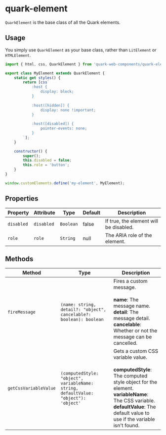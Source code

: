 # quark-element

`QuarkElement` is the base class of all the Quark elements.

## Usage

You simply use `QuarkElement` as your base class, rather than `LitElement` or `HTMLElement`.

```javascript
import { html, css, QuarkElement } from 'quark-web-components/quark-element/quark-element.js';

export class MyElement extends QuarkElement {
    static get styles() {
        return [css`
            :host {
                display: block;
            }
    
            :host([hidden]) {
                display: none !important;
            }
    
            :host([disabled]) {
                pointer-events: none;
            }
        `];
    }

    constructor() {
        super();
        this.disabled = false;
        this.role = 'button';
    }
}

window.customElements.define('my-element', MyElement);
```

## Properties

| Property   | Attribute  | Type      | Default | Description                            |
|------------|------------|-----------|---------|----------------------------------------|
| `disabled` | `disabled` | `Boolean` | false   | If true, the element will be disabled. |
| `role`     | `role`     | `String`  | null    | The ARIA role of the element.          |

## Methods

| Method                | Type                                             | Description                                      |
|-----------------------|--------------------------------------------------|--------------------------------------------------|
| `fireMessage`         | `(name: string, detail?: "object", cancelable?: boolean): boolean` | Fires a custom message.<br /><br />**name**: The message name.<br />**detail**: The message detail.<br />**cancelable**: Whether or not the message can be cancelled. |
| `getCssVariableValue` | `(computedStyle: "object", variableName: string, defaultValue: "object"): 'object'` | Gets a custom CSS variable value.<br /><br />**computedStyle**: The computed style object for the element.<br />**variableName**: The CSS variable.<br />**defaultValue**: The default value to use if the variable isn't found. |
